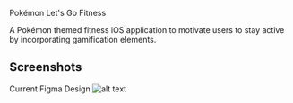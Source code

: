 Pokémon Let's Go Fitness

A Pokémon themed fitness iOS application to motivate users to stay active by incorporating gamification elements.



## Screenshots
Current Figma Design
![alt text](https://i.imgur.com/h1J3ZIQ.png)
